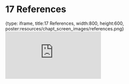 # 17 References
 
{type: iframe, title:17 References, width:800, height:600, poster:resources/chapt_screen_images/references.png}
![](https://datatrail-jhu.github.io/00_intro/no_toc/references.html)
 

 
